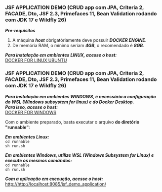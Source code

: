 ### JSF APPLICATION DEMO (CRUD app com JPA, Criteria 2, FACADE,  Dto, JSF 2.3, Primefaces 11, Bean Validation rodando com JDK 17 e Wildfly 26)   
*__Pre-requisitos__*  
1. A máquina *__host__* obrigatóriamente deve possuir *__DOCKER ENGINE__*.
2. De memória RAM, o mínimo seriam *__4GB__*, o recomendado é *__8GB__*.

*__Para instalação em ambientes LINUX, acesse o host:__*  
[DOCKER FOR LINUX UBUNTU](https://docs.docker.com/engine/install/ubuntu/)
### JSF APPLICATION DEMO (CRUD app com JPA, Criteria 2, FACADE,  Dto, JSF 2.3, Primefaces 11, Bean Validation rodando com JDK 17 e Wildfly 26) 
*__Para instalação em ambientes WINDOWS, é necessária a configuração do WSL (Windows subsystem for linux) e do Docker Desktop.   
Para isso, acesse o host:__*   
[DOCKER FOR WINDOWS](https://docs.docker.com/desktop/install/windows-install/)   

Com o ambiente preparado, basta executar o arquivo **__do diretório "runnable"__**:   

*__Em ambientes Linux:__*  
``cd runnable``  
``sh run.sh``   

*__Em ambientes Windows, utilize WSL (Windows Subsystem for Linux) e execute os mesmos comandos:__*   
``cd runnable``  
``sh run.sh``   

*__Com a aplicação em execução, acesse o host:__*   
<http://http://localhost:8085/jsf_demo_application/>

